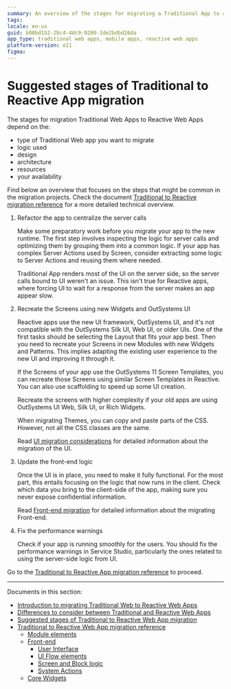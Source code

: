 ```yaml
---
summary: An overview of the stages for migrating a Traditional App to a Reactive App. Adapt it to your requirements.
tags:
locale: en-us
guid: b00bd152-2bc4-4dc9-9200-1de2bdbd26da
app_type: traditional web apps, mobile apps, reactive web apps
platform-version: o11
figma:
---
```


# Suggested stages of Traditional to Reactive App migration

The stages for migration Traditional Web Apps to Reactive Web Apps depend on the:

* type of Traditional Web app you want to migrate
* logic used
* design
* architecture
* resources
* your availability

Find below an overview that focuses on the steps that might be common in the migration projects. Check the document [Traditional to Reactive migration reference](reference.md) for a more detailed technical overview.

1. Refactor the app to centralize the server calls
    
    Make some preparatory work before you migrate your app to the new runtime. The first step involves inspecting the logic for server calls and optimizing them by grouping them into a common logic. If your app has complex Server Actions used by Screen, consider extracting some logic to Server Actions and reusing them where needed.
    
    Traditional App renders most of the UI on the server side, so the server calls bound to UI weren't an issue. This isn't true for Reactive apps, where forcing UI to wait for a response from the server makes an app appear slow.

1. Recreate the Screens using new Widgets and OutSystems UI
    
    Reactive apps use the new UI framework, OutSystems UI, and it's not compatible with the OutSystems Silk UI, Web UI, or older UIs. One of the first tasks should be selecting the Layout that fits your app best. Then you need to recreate your Screens in new Modules with new Widgets and Patterns. This implies adapting the existing user experience to the new UI and improving it through it.
 
    If the Screens of your app use the OutSystems 11 Screen Templates, you can recreate those Screens using similar Screen Templates in Reactive. You can also use scaffolding to speed up some UI creation.
    
    Recreate the screens with higher complexity if your old apps are using OutSystems UI Web, Silk UI, or Rich Widgets.
    
    When migrating Themes, you can copy and paste parts of the CSS. However, not all the CSS classes are the same.

    Read [UI migration considerations](ref-frontend-ui.md) for detailed information about the migration of the UI.
 
1. Update the front-end logic

    Once the UI is in place, you need to make it fully functional. For the most part, this entails focusing on the logic that now runs in the client. Check which data you bring to the client-side of the app, making sure you never expose confidential information.

    Read [Front-end migration](ref-frontend-intro.md) for detailed information about the migrating Front-end.

1. Fix the performance warnings

    Check if your app is running smoothly for the users. You should fix the performance warnings in Service Studio, particularly the ones related to using the server-side logic from UI.

Go to the [Traditional to Reactive App migration reference](reference.md) to proceed.

---

Documents in this section:

* [Introduction to migrating Traditional Web to Reactive Web Apps](intro.md)
* [Differences to consider between Traditional and Reactive Web Apps](differences.md)
* [Suggested stages of Traditional to Reactive Web App migration](stages.md)
* [Traditional to Reactive Web App migration reference](reference.md)
	* [Module elements](ref-module-elements.md)
	* [Front-end](ref-frontend-intro.md)
	    * [User Interface](ref-frontend-ui.md)
	    * [UI Flow elements](ref-frontend-ui-flows.md)
	    * [Screen and Block logic](ref-frontend-screen-and-block.md)
	    * [System Actions](ref-system-actions.md)
	* [Core Widgets](ref-core-widgets.md)
